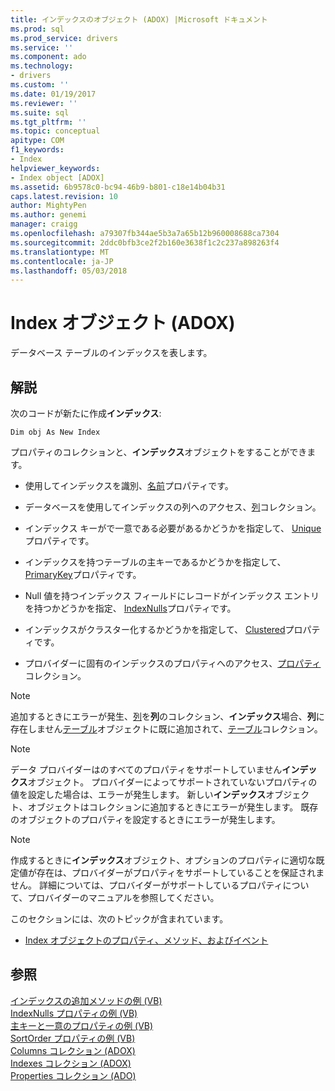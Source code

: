 ```yaml
---
title: インデックスのオブジェクト (ADOX) |Microsoft ドキュメント
ms.prod: sql
ms.prod_service: drivers
ms.service: ''
ms.component: ado
ms.technology:
- drivers
ms.custom: ''
ms.date: 01/19/2017
ms.reviewer: ''
ms.suite: sql
ms.tgt_pltfrm: ''
ms.topic: conceptual
apitype: COM
f1_keywords:
- Index
helpviewer_keywords:
- Index object [ADOX]
ms.assetid: 6b9578c0-bc94-46b9-b801-c18e14b04b31
caps.latest.revision: 10
author: MightyPen
ms.author: genemi
manager: craigg
ms.openlocfilehash: a79307fb344ae5b3a7a65b12b960008688ca7304
ms.sourcegitcommit: 2ddc0bfb3ce2f2b160e3638f1c2c237a898263f4
ms.translationtype: MT
ms.contentlocale: ja-JP
ms.lasthandoff: 05/03/2018
---
```

# <a name="index-object-adox"></a>Index オブジェクト (ADOX)
データベース テーブルのインデックスを表します。  
  
## <a name="remarks"></a>解説  
 次のコードが新たに作成**インデックス**:  
  
```  
Dim obj As New Index  
```  
  
 プロパティのコレクションと、**インデックス**オブジェクトをすることができます。  
  
-   使用してインデックスを識別、[名前](../../../ado/reference/adox-api/name-property-adox.md)プロパティです。  
  
-   データベースを使用してインデックスの列へのアクセス、[列](../../../ado/reference/adox-api/columns-collection-adox.md)コレクション。  
  
-   インデックス キーがで一意である必要があるかどうかを指定して、 [Unique](../../../ado/reference/adox-api/unique-property-adox.md)プロパティです。  
  
-   インデックスを持つテーブルの主キーであるかどうかを指定して、 [PrimaryKey](../../../ado/reference/adox-api/primarykey-property-adox.md)プロパティです。  
  
-   Null 値を持つインデックス フィールドにレコードがインデックス エントリを持つかどうかを指定、 [IndexNulls](../../../ado/reference/adox-api/indexnulls-property-adox.md)プロパティです。  
  
-   インデックスがクラスター化するかどうかを指定して、 [Clustered](../../../ado/reference/adox-api/clustered-property-adox.md)プロパティです。  
  
-   プロバイダーに固有のインデックスのプロパティへのアクセス、[プロパティ](../../../ado/reference/ado-api/properties-collection-ado.md)コレクション。  
  
> [!NOTE]
>  追加するときにエラーが発生、[列](../../../ado/reference/adox-api/column-object-adox.md)を**列**のコレクション、**インデックス**場合、**列**に存在しません[テーブル](../../../ado/reference/adox-api/table-object-adox.md)オブジェクトに既に追加されて、[テーブル](../../../ado/reference/adox-api/tables-collection-adox.md)コレクション。  
  
> [!NOTE]
>  データ プロバイダーはのすべてのプロパティをサポートしていません**インデックス**オブジェクト。 プロバイダーによってサポートされていないプロパティの値を設定した場合は、エラーが発生します。 新しい**インデックス**オブジェクト、オブジェクトはコレクションに追加するときにエラーが発生します。 既存のオブジェクトのプロパティを設定するときにエラーが発生します。  
  
> [!NOTE]
>  作成するときに**インデックス**オブジェクト、オプションのプロパティに適切な既定値が存在は、プロバイダーがプロパティをサポートしていることを保証されません。 詳細については、プロバイダーがサポートしているプロパティについて、プロバイダーのマニュアルを参照してください。  
  
 このセクションには、次のトピックが含まれています。  
  
-   [Index オブジェクトのプロパティ、メソッド、およびイベント](../../../ado/reference/adox-api/index-object-properties-methods-and-events.md)  
  
## <a name="see-also"></a>参照  
 [インデックスの追加メソッドの例 (VB)](../../../ado/reference/adox-api/indexes-append-method-example-vb.md)   
 [IndexNulls プロパティの例 (VB)](../../../ado/reference/adox-api/indexnulls-property-example-vb.md)   
 [主キーと一意のプロパティの例 (VB)](../../../ado/reference/adox-api/primarykey-and-unique-properties-example-vb.md)   
 [SortOrder プロパティの例 (VB)](../../../ado/reference/adox-api/sortorder-property-example-vb.md)   
 [Columns コレクション (ADOX)](../../../ado/reference/adox-api/columns-collection-adox.md)   
 [Indexes コレクション (ADOX)](../../../ado/reference/adox-api/indexes-collection-adox.md)   
 [Properties コレクション (ADO)](../../../ado/reference/ado-api/properties-collection-ado.md)

